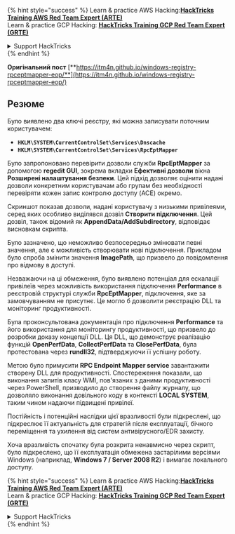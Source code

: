 {% hint style="success" %}
Learn & practice AWS Hacking:<img src="/.gitbook/assets/arte.png" alt="" data-size="line">[**HackTricks Training AWS Red Team Expert (ARTE)**](https://training.hacktricks.xyz/courses/arte)<img src="/.gitbook/assets/arte.png" alt="" data-size="line">\
Learn & practice GCP Hacking: <img src="/.gitbook/assets/grte.png" alt="" data-size="line">[**HackTricks Training GCP Red Team Expert (GRTE)**<img src="/.gitbook/assets/grte.png" alt="" data-size="line">](https://training.hacktricks.xyz/courses/grte)

<details>

<summary>Support HackTricks</summary>

* Check the [**subscription plans**](https://github.com/sponsors/carlospolop)!
* **Join the** 💬 [**Discord group**](https://discord.gg/hRep4RUj7f) or the [**telegram group**](https://t.me/peass) or **follow** us on **Twitter** 🐦 [**@hacktricks\_live**](https://twitter.com/hacktricks\_live)**.**
* **Share hacking tricks by submitting PRs to the** [**HackTricks**](https://github.com/carlospolop/hacktricks) and [**HackTricks Cloud**](https://github.com/carlospolop/hacktricks-cloud) github repos.

</details>
{% endhint %}


**Оригінальний пост** [**https://itm4n.github.io/windows-registry-rpceptmapper-eop/**](https://itm4n.github.io/windows-registry-rpceptmapper-eop/)

## Резюме

Було виявлено два ключі реєстру, які можна записувати поточним користувачем:

- **`HKLM\SYSTEM\CurrentControlSet\Services\Dnscache`**
- **`HKLM\SYSTEM\CurrentControlSet\Services\RpcEptMapper`**

Було запропоновано перевірити дозволи служби **RpcEptMapper** за допомогою **regedit GUI**, зокрема вкладки **Ефективні дозволи** вікна **Розширені налаштування безпеки**. Цей підхід дозволяє оцінити надані дозволи конкретним користувачам або групам без необхідності перевіряти кожен запис контролю доступу (ACE) окремо.

Скриншот показав дозволи, надані користувачу з низькими привілеями, серед яких особливо виділявся дозвіл **Створити підключення**. Цей дозвіл, також відомий як **AppendData/AddSubdirectory**, відповідає висновкам скрипта.

Було зазначено, що неможливо безпосередньо змінювати певні значення, але є можливість створювати нові підключення. Прикладом було спроба змінити значення **ImagePath**, що призвело до повідомлення про відмову в доступі.

Незважаючи на ці обмеження, було виявлено потенціал для ескалації привілеїв через можливість використання підключення **Performance** в реєстровій структурі служби **RpcEptMapper**, підключення, яке за замовчуванням не присутнє. Це могло б дозволити реєстрацію DLL та моніторинг продуктивності.

Була проконсультована документація про підключення **Performance** та його використання для моніторингу продуктивності, що призвело до розробки доказу концепції DLL. Ця DLL, що демонструє реалізацію функцій **OpenPerfData**, **CollectPerfData** та **ClosePerfData**, була протестована через **rundll32**, підтверджуючи її успішну роботу.

Метою було примусити **RPC Endpoint Mapper service** завантажити створену DLL для продуктивності. Спостереження показали, що виконання запитів класу WMI, пов'язаних з даними продуктивності через PowerShell, призводило до створення файлу журналу, що дозволяло виконання довільного коду в контексті **LOCAL SYSTEM**, таким чином надаючи підвищені привілеї.

Постійність і потенційні наслідки цієї вразливості були підкреслені, що підкреслює її актуальність для стратегій після експлуатації, бічного переміщення та ухилення від систем антивірусного/EDR захисту.

Хоча вразливість спочатку була розкрита ненавмисно через скрипт, було підкреслено, що її експлуатація обмежена застарілими версіями Windows (наприклад, **Windows 7 / Server 2008 R2**) і вимагає локального доступу.

{% hint style="success" %}
Learn & practice AWS Hacking:<img src="/.gitbook/assets/arte.png" alt="" data-size="line">[**HackTricks Training AWS Red Team Expert (ARTE)**](https://training.hacktricks.xyz/courses/arte)<img src="/.gitbook/assets/arte.png" alt="" data-size="line">\
Learn & practice GCP Hacking: <img src="/.gitbook/assets/grte.png" alt="" data-size="line">[**HackTricks Training GCP Red Team Expert (GRTE)**<img src="/.gitbook/assets/grte.png" alt="" data-size="line">](https://training.hacktricks.xyz/courses/grte)

<details>

<summary>Support HackTricks</summary>

* Check the [**subscription plans**](https://github.com/sponsors/carlospolop)!
* **Join the** 💬 [**Discord group**](https://discord.gg/hRep4RUj7f) or the [**telegram group**](https://t.me/peass) or **follow** us on **Twitter** 🐦 [**@hacktricks\_live**](https://twitter.com/hacktricks\_live)**.**
* **Share hacking tricks by submitting PRs to the** [**HackTricks**](https://github.com/carlospolop/hacktricks) and [**HackTricks Cloud**](https://github.com/carlospolop/hacktricks-cloud) github repos.

</details>
{% endhint %}
